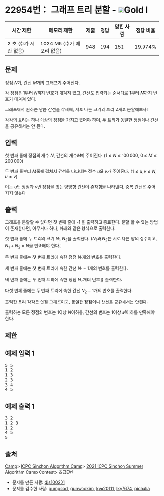 # 22954번： 그래프 트리 분할 - <img src="https://static.solved.ac/tier_small/15.svg" style="height:20px" />Gold I


| 시간 제한 | 메모리 제한 | 제출 | 정답 | 맞힌 사람 | 정답 비율 |
| --- | --- | --- | --- | --- | --- |
| 2 초 (추가 시간 없음) | 1024 MB (추가 메모리 없음) | 948 | 194 | 151 | 19.974% |


## 문제


정점 $N$개, 간선 $M$개의 그래프가 주어진다.

각 정점은 $1$부터 $N$까지 번호가 매겨져 있고, 간선도 입력되는 순서대로 $1$부터 $M$까지 번호가 매겨져 있다.

그래프에서 원하는 만큼 간선을 삭제해, 서로 다른 크기의 트리 2개로 분할해보자!

각각의 트리는 하나 이상의 정점을 가지고 있어야 하며, 두 트리가 동일한 정점이나 간선을 공유해서는 안 된다.




## 입력


첫 번째 줄에 정점의 개수 $N$, 간선의 개수$M$이 주어진다. ($1\le N\le 100\,000$, $0\le M\le 200\,000$)

두 번째 줄부터 $M$줄에 걸쳐서 간선을 나타내는 정수 $u$와 $v$가 주어진다. ($1\le u, v\le N$, $u\ne v$)

이는 $u$번 정점과 $v$번 정점을 잇는 양방향 간선이 존재함을 나타낸다. 중복 간선은 주어지지 않는다.






## 출력


그래프를 분할할 수 없다면 첫 번째 줄에 -1
을 출력하고 종료한다.
분할 할 수 있는 방법이 존재한다면, 아무거나 하나, 아래와 같은 형식으로 출력한다.

첫 번째 줄에 두 트리의 크기 $N_1, N_2$을 출력한다. ($N_1$과 $N_2$는 서로 다른 양의 정수이고, $N_1 + N_2 = N$을 만족해야 한다.)

두 번째 줄에는 첫 번째 트리에 속한 정점 $N_1$개의 번호를 출력한다.

세 번째 줄에는 첫 번째 트리에 속한 간선 $N_1 - 1$개의 번호를 출력한다.

네 번째 줄에는 두 번째 트리에 속한 정점 $N_2$개의 번호를 출력한다.

다섯 번째 줄에는 두 번째 트리에 속한 간선 $N_2 - 1$개의 번호를 출력한다.

출력한 트리 각각은 연결 그래프이고, 동일한 정점이나 간선을 공유해서는 안된다.

출력하는 모든 정점의 번호는 $1$이상 $N$이하를, 간선의 번호는 $1$이상 $M$이하를 만족해야 한다.




## 제한




## 예제 입력 1


<pre>5 5
1 2
1 3
2 3
3 4
4 5
</pre>


## 예제 출력 1


<pre>3 2
1 2 3
1 2
4 5
5
</pre>






## 출처


[Camp](/category/220)> [ICPC Sinchon Algorithm Camp](/category/499)> [2021 ICPC Sinchon Summer Algorithm Camp Contest](/category/796)> [초급](/category/detail/2748)E번
- 문제를 만든 사람: [djs100201](/user/djs100201)
- 문제를 검수한 사람: [gumgood](/user/gumgood), [gunwookim](/user/gunwookim), [kyo20111](/user/kyo20111), [lky7674](/user/lky7674), [pichulia](/user/pichulia)




